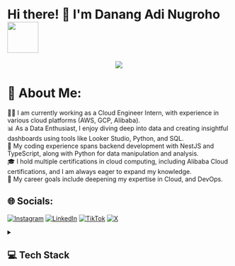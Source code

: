 <h1>Hi there! 👋 I'm Danang Adi Nugroho <img src="https://media.giphy.com/media/12oufCB0MyZ1Go/giphy.gif" width="70"></h1>
<p align="center">
  <img src="https://github.com/thompsonemerson/thompsonemerson/raw/master/cover-thompson.png" />
</p>

# 💫 About Me:
🧑‍💻 I am currently working as a Cloud Engineer Intern, with experience in various cloud platforms (AWS, GCP, Alibaba).<br>📊 As a Data Enthusiast, I enjoy diving deep into data and creating insightful dashboards using tools like Looker Studio, Python, and SQL.<br>🚀 My coding experience spans backend development with NestJS and TypeScript, along with Python for data manipulation and analysis.<br>🎓 I hold multiple certifications in cloud computing, including Alibaba Cloud certifications, and I am always eager to expand my knowledge.<br>🎯 My career goals include deepening my expertise in Cloud, and DevOps. 


## 🌐 Socials:
[![Instagram](https://img.shields.io/badge/Instagram-%23E4405F.svg?logo=Instagram&logoColor=white)](https://instagram.com/danang.nugrho) [![LinkedIn](https://img.shields.io/badge/LinkedIn-%230077B5.svg?logo=linkedin&logoColor=white)](https://linkedin.com/in/danangadi) [![TikTok](https://img.shields.io/badge/TikTok-%23000000.svg?logo=TikTok&logoColor=white)](https://tiktok.com/@nang.danang26) [![X](https://img.shields.io/badge/X-black.svg?logo=X&logoColor=white)](https://x.com/DanangAdi26) 

<details> 
  <summary><h2>💻 Tech Stack</h2></summary>
  <h3>👨‍💻 Programming and Markup Languages</h3>
<img src="https://img.shields.io/badge/javascript-%23323330.svg?style=flat&logo=javascript&logoColor=%23F7DF1E" alt="JavaScript" />
<img src="https://img.shields.io/badge/html5-%23E34F26.svg?style=flat&logo=html5&logoColor=white" alt="HTML5" />
<img src="https://img.shields.io/badge/php-%23777BB4.svg?style=flat&logo=php&logoColor=white" alt="PHP" />
<img src="https://img.shields.io/badge/python-3670A0?style=flat&logo=python&logoColor=ffdd54" alt="Python" />
<img src="https://img.shields.io/badge/typescript-%23007ACC.svg?style=flat&logo=typescript&logoColor=white" alt="TypeScript" />
<img src="https://img.shields.io/badge/shell_script-%23121011.svg?style=flat&logo=gnu-bash&logoColor=white" alt="Shell Script" />
<img src="https://img.shields.io/badge/PowerShell-%235391FE.svg?style=flat&logo=powershell&logoColor=white" alt="PowerShell" />

<h3>🧰 Frameworks and Libraries</h3>
<img src="https://img.shields.io/badge/bootstrap-%238511FA.svg?style=flat&logo=bootstrap&logoColor=white" alt="Bootstrap" />
<img src="https://img.shields.io/badge/express.js-%23404d59.svg?style=flat&logo=express&logoColor=%2361DAFB" alt="Express.js" />
<img src="https://img.shields.io/badge/nestjs-%23E0234E.svg?style=flat&logo=nestjs&logoColor=white" alt="NestJS" />
<img src="https://img.shields.io/badge/node.js-6DA55F?style=flat&logo=node.js&logoColor=white" alt="Node.js" />
<img src="https://img.shields.io/badge/Prisma-3982CE?style=flat&logo=Prisma&logoColor=white" alt="Prisma" />
<img src="https://img.shields.io/badge/Matplotlib-%23ffffff.svg?style=flat&logo=Matplotlib&logoColor=black" alt="Matplotlib" />
<img src="https://img.shields.io/badge/numpy-%23013243.svg?style=flat&logo=numpy&logoColor=white" alt="NumPy" />
<img src="https://img.shields.io/badge/pandas-%23150458.svg?style=flat&logo=pandas&logoColor=white" alt="Pandas" />

<h3>🗄️ Databases and Cloud Hosting</h3>
<img src="https://img.shields.io/badge/AlibabaCloud-%23FF6701.svg?style=flat&logo=alibabacloud&logoColor=white" alt="Alibaba Cloud" />
<img src="https://img.shields.io/badge/AWS-%23FF9900.svg?style=flat&logo=amazon-aws&logoColor=white" alt="AWS" />
<img src="https://img.shields.io/badge/GoogleCloud-%234285F4.svg?style=flat&logo=google-cloud&logoColor=white" alt="Google Cloud" />
<img src="https://img.shields.io/badge/netlify-%23000000.svg?style=flat&logo=netlify&logoColor=#00C7B7" alt="Netlify" />
<img src="https://img.shields.io/badge/github%20pages-121013?style=flat&logo=github&logoColor=white" alt="GitHub Pages" />
<img src="https://img.shields.io/badge/Amazon%20DynamoDB-4053D6?style=flat&logo=Amazon%20DynamoDB&logoColor=white" alt="Amazon DynamoDB" />
<img src="https://img.shields.io/badge/MariaDB-003545?style=flat&logo=mariadb&logoColor=white" alt="MariaDB" />
<img src="https://img.shields.io/badge/postgres-%23316192.svg?style=flat&logo=postgresql&logoColor=white" alt="PostgreSQL" />
<img src="https://img.shields.io/badge/mysql-4479A1.svg?style=flat&logo=mysql&logoColor=white" alt="MySQL" />

<h3>⚙️ Tools</h3>
<img src="https://img.shields.io/badge/github-%23121011.svg?style=flat&logo=github&logoColor=white" alt="GitHub" />
<img src="https://img.shields.io/badge/git-%23F05033.svg?style=flat&logo=git&logoColor=white" alt="Git" />
<img src="https://img.shields.io/badge/bitbucket-%230047B3.svg?style=flat&logo=bitbucket&logoColor=white" alt="Bitbucket" />
<img src="https://img.shields.io/badge/grafana-%23F46800.svg?style=flat&logo=grafana&logoColor=white" alt="Grafana" />
<img src="https://img.shields.io/badge/Postman-FF6C37?style=flat&logo=postman&logoColor=white" alt="Postman" />
<img src="https://img.shields.io/badge/Notion-%23000000.svg?style=flat&logo=notion&logoColor=white" alt="Notion" />
<img src="https://img.shields.io/badge/Prometheus-E6522C?style=flat&logo=Prometheus&logoColor=white" alt="Prometheus" />
<img src="https://img.shields.io/badge/Trello-%23026AA7.svg?style=flat&logo=Trello&logoColor=white" alt="Trello" />
<img src="https://img.shields.io/badge/Apache-%23D42029.svg?style=flat&logo=apache&logoColor=white" alt="Apache" />
</details>



  
  
